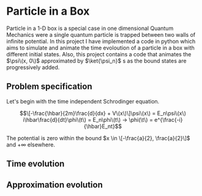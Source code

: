 # Particle in a Box
Particle in a 1-D box is a special case in one dimensional Quantum Mechanics were a single quantum particle is trapped between two walls of infinite potential. In this project I have implemented a code in python which aims to simulate and animate the time evoloution of a particle in a box with different initial states.
Also, this project contains a code that animates the $\psi\(x, 0\)$ approximated by $\ket{\psi_n}$ s as the bound states are progressively added.

## Problem specification
Let's begin with the time independent Schrodinger equation.

```math
\[-\frac{\hbar}{2m}\frac{d}{dx} + V\(x\)\]\psi\(x\) = E_n\psi\(x\) 
i\hbar\frac{d}{dt}\phi\(t\) = E_n\phi\(t\) -> \phi(\t\) = e^{\frac{-i}{\hbar}E_nt}
```

The potential is zero within the bound $x \in \[-\frac{a}{2}, \frac{a}{2}\]$ and $+\infty$ elsewhere.
## Time evolution

## Approximation evolution
